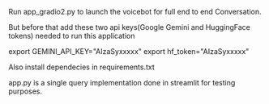 Run app_gradio2.py to launch the voicebot for full end to end Conversation.

But before that add these two api keys(Google Gemini and HuggingFace tokens) needed to run this application 

export GEMINI_API_KEY="AIzaSyxxxxx"
export hf_token="AIzaSyxxxxx"

Also install dependecies in requirements.txt

app.py is a single query implementation done in streamlit for testing purposes.
